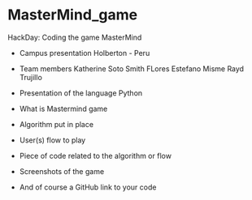 # MasterMind_game
HackDay: Coding the game MasterMind 

* Campus presentation
  Holberton - Peru

* Team members
  Katherine Soto
  Smith FLores
  Estefano Misme
  Rayd Trujillo

* Presentation of the language
  Python

* What is Mastermind game

* Algorithm put in place

* User(s) flow to play

* Piece of code related to the algorithm or flow

* Screenshots of the game

* And of course a GitHub link to your code

